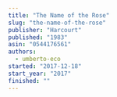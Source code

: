 ```yaml
---
title: "The Name of the Rose"
slug: "the-name-of-the-rose"
publisher: "Harcourt"
published: "1983"
asin: "0544176561"
authors:
  - umberto-eco
started: "2017-12-18"
start_year: "2017"
finished: ""
---
```

